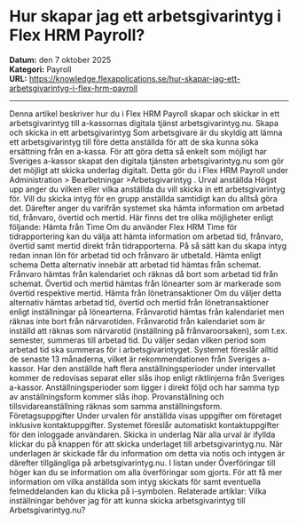 # Hur skapar jag ett arbetsgivarintyg i Flex HRM Payroll?

**Datum:** den 7 oktober 2025  
**Kategori:** Payroll  
**URL:** https://knowledge.flexapplications.se/hur-skapar-jag-ett-arbetsgivarintyg-i-flex-hrm-payroll

---

Denna artikel beskriver hur du i Flex HRM Payroll skapar och skickar in ett arbetsgivarintyg till a-kassornas digitala tjänst arbetsgivarintyg.nu.
Skapa och skicka in ett arbetsgivarintyg
Som arbetsgivare är du skyldig att lämna ett arbetsgivarintyg till före detta anställda för att de ska kunna söka ersättning från en a-kassa. För att göra detta så enkelt som möjligt har Sveriges a-kassor skapat den digitala tjänsten arbetsgivarintyg.nu som gör det möjligt att skicka underlag digitalt. Detta gör du i Flex HRM Payroll under
Administration > Bearbetningar >Arbetsgivarintyg
.
Urval anställda
Högst upp anger du vilken eller vilka anställda du vill skicka in ett arbetsgivarintyg för. Vill du skicka intyg för en grupp anställda samtidigt kan du alltså göra det.
Därefter anger du varifrån systemet ska hämta information om arbetad tid, frånvaro, övertid och mertid. Här finns det tre olika möjligheter enligt följande:
Hämta från Time
Om du använder Flex HRM Time för tidrapportering kan du välja att hämta information om arbetad tid, frånvaro, övertid samt mertid direkt från tidrapporterna. På så sätt kan du skapa intyg redan innan lön för arbetad tid och frånvaro är utbetald.
Hämta enligt schema
Detta alternativ innebär att arbetad tid hämtas från schemat. Frånvaro hämtas från kalendariet och räknas då bort som arbetad tid från schemat. Övertid och mertid hämtas från lönearter som är markerade som övertid respektive mertid.
Hämta från lönetransaktioner
Om du väljer detta alternativ hämtas arbetad tid, övertid och mertid från lönetransaktioner enligt inställningar på lönearterna. Frånvarotid hämtas från kalendariet men räknas inte bort från närvarotiden. Frånvarotid från kalendariet som är inställd att räknas som närvarotid (inställning på frånvaroorsaken), som t.ex. semester, summeras till arbetad tid.
Du väljer sedan vilken period som arbetad tid ska summeras för i arbetsgivarintyget. Systemet föreslår alltid de senaste 13 månaderna, vilket är rekommendationen från Sveriges a-kassor.
Har den anställde haft flera anställningsperioder under intervallet kommer de redovisas separat eller slås ihop enligt riktlinjerna från Sveriges a-kassor. Anställningsperioder som ligger i direkt följd och har samma typ av anställningsform kommer slås ihop. Provanställning och tillsvidareanställning räknas som samma anställningsform.
Företagsuppgifter
Under urvalen för anställda visas uppgifter om företaget inklusive kontaktuppgifter. Systemet föreslår automatiskt kontaktuppgifter för den inloggade användaren.
Skicka in underlag
När alla urval är ifyllda klickar du på knappen för att skicka underlaget till arbetsgivarintyg.nu.
När underlagen är skickade får du information om detta via notis och intygen är därefter tillgängliga på arbetsgivarintyg.nu.
I listan under Överföringar till höger kan du se information om alla överföringar som gjorts. För att få mer information om vilka anställda som intyg skickats för samt eventuella felmeddelanden kan du klicka på i-symbolen.
Relaterade artiklar:
Vilka inställningar behöver jag för att kunna skicka arbetsgivarintyg till Arbetsgivarintyg.nu?
